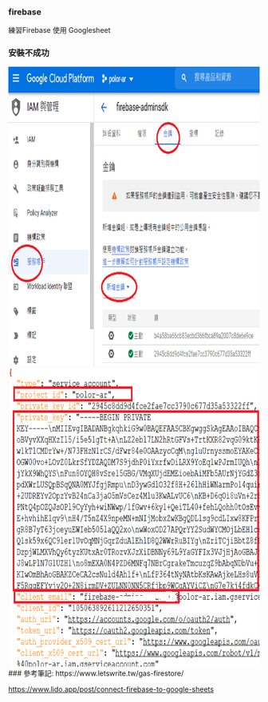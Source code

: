 ### firebase
練習Firebase 使用 Googlesheet


### 安裝不成功
<img src="sheetTOKey (2).png" width="900" height="600">
<img src="sheetTOKey (1).png" width="900" height="600">
### 參考筆記:
https://www.letswrite.tw/gas-firestore/

https://www.lido.app/post/connect-firebase-to-google-sheets
